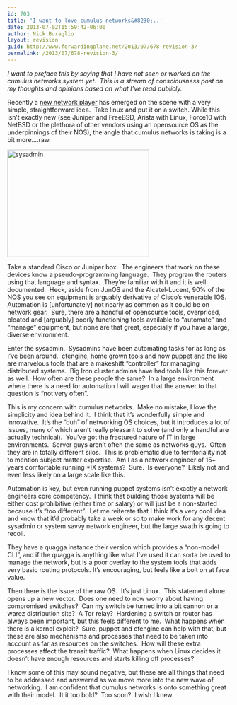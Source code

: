 ```yaml
---
id: 703
title: 'I want to love cumulus networks&#8230;..'
date: 2013-07-02T15:59:42-06:00
author: Nick Buraglio
layout: revision
guid: http://www.forwardingplane.net/2013/07/678-revision-3/
permalink: /2013/07/678-revision-3/
---
```

_I want to preface this by saying that I have not seen or worked on the cumulus networks system yet.  This is a stream of consciousness post on my thoughts and opinions based on what I&#8217;ve read publicly._

Recently a <a href="http://cumulusnetworks.com/" target="_blank">new network player</a> has emerged on the scene with a very simple, straightforward idea.  Take linux and put it on a switch. While this isn&#8217;t exactly new (see Juniper and FreeBSD, Arista with Linux, Force10 with NetBSD or the plethora of other vendors using an opensource OS as the underpinnings of their NOS), the angle that cumulus networks is taking is a bit more&#8230;.raw.

[<img class="alignright size-full wp-image-702" alt="sysadmin" src="http://www.forwardingplane.net/wp-content/uploads/2013/07/sysadmin.jpg" width="320" height="243" srcset="http://www.forwardingplane.net/wp-content/uploads/2013/07/sysadmin.jpg 320w, http://www.forwardingplane.net/wp-content/uploads/2013/07/sysadmin-300x227.jpg 300w" sizes="(max-width: 320px) 100vw, 320px" />](http://www.forwardingplane.net/wp-content/uploads/2013/07/sysadmin.jpg)

Take a standard Cisco or Juniper box.  The engineers that work on these devices know a pseudo-programming language.  They program the routers using that language and syntax.  They&#8217;re familiar with it and it is well documented.  Heck, aside from JunOS and the Alcatel-Lucent, 90% of the NOS you see on equipment is arguably derivative of Cisco&#8217;s venerable IOS.  Automation is [unfortunately] not nearly as common as it could be on network gear.  Sure, there are a handful of opensource tools, overpriced, bloated and [arguably] poorly functioning tools available to &#8220;automate&#8221; and &#8220;manage&#8221; equipment, but none are that great, especially if you have a large, diverse environment.

Enter the sysadmin.  Sysadmins have been automating tasks for as long as I&#8217;ve been around.  <a href="http://cfengine.com/" target="_blank">cfengine</a>, home grown tools and now <a href="https://puppetlabs.com/" target="_blank">puppet</a> and the like are marvelous tools that are a makeshift &#8220;controller&#8221; for managing distributed systems.  Big Iron cluster admins have had tools like this forever as well.  How often are these people the same?  In a large environment where there is a need for automation I will wager that the answer to that question is &#8220;not very often&#8221;.

This is my concern with cumulus networks.  Make no mistake, I love the simplicity and idea behind it.  I think that it&#8217;s wonderfully simple and innovative.  It&#8217;s the &#8220;duh&#8221; of networking OS choices, but it introduces a lot of issues, many of which aren&#8217;t really pleasant to solve (and only a handful are actually technical).  You&#8217;ve got the fractured nature of IT in large environments.  Server guys aren&#8217;t often the same as networks guys.  Often they are in totally different silos.  This is problematic due to territoriality not to mention subject matter expertise.  Am I as a network engineer of 15+ years comfortable running *IX systems?  Sure.  Is everyone?  Likely not and even less likely on a large scale like this.

Automation is key, but even running puppet systems isn&#8217;t exactly a network engineers core competency.  I think that building those systems will be either cost prohibitive (either time or salary) or will just be a non-started because it&#8217;s &#8220;too different&#8221;.  Let me reiterate that I think it&#8217;s a very cool idea and know that it&#8217;d probably take a week or so to make work for any decent sysadmin or system savvy network engineer, but the large swath is going to recoil.

They have a quagga instance their version which provides a &#8220;non-model CLI&#8221;, and if the quagga is anything like what I&#8217;ve used it can sorta be used to manage the network, but is a poor overlay to the system tools that adds very basic routing protocols. It&#8217;s encouraging, but feels like a bolt on at face value.

Then there is the issue of the raw OS.  It&#8217;s just Linux.  This statement alone opens up a new vector.  Does one need to now worry about having compromised switches?  Can my switch be turned into a bit cannon or a warez distribution site?  A Tor relay?  Hardening a switch or router has always been important, but this feels different to me.  What happens when there is a kernel exploit?  Sure, puppet and cfengine can help with that, but these are also mechanisms and processes that need to be taken into account as far as resources on the switches.  How will these extra processes affect the transit traffic?  What happens when Linux decides it doesn&#8217;t have enough resources and starts killing off processes?

I know some of this may sound negative, but these are all things that need to be addressed and answered as we move more into the new wave of networking.  I am confident that cumulus networks is onto something great with their model.  It it too bold?  Too soon?  I wish I knew.